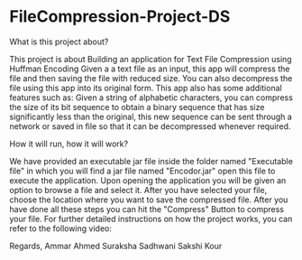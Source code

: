 # FileCompression-Project-DS
What is this project about?

This project is about Building an application for Text File Compression using Huffman Encoding Given a a text file as an input, this app will compress the file and then saving the file with reduced size. You can also decompress the file using this app into its original form. This app also has some additional features such as: Given a string of alphabetic characters, you can compress the size of its bit sequence to obtain a binary sequence that has size significantly less than the original, this new sequence can be sent through a network or saved in file so that it can be decompressed whenever required.
 
How it will run, how it will work?

We have provided an executable jar file inside the folder named "Executable file" in which you will find a jar file named "Encodor.jar" open this file to execute the application. Upon opening the application you will be given an option to browse a file and select it. After you have selected your file, choose the location where you want to save the compressed file. After you have done all these steps you can hit the "Compress" Button to compress your file. For further detailed instructions on how the project works, you can refer to the following video:

Regards, 
Ammar Ahmed
Suraksha Sadhwani
Sakshi Kour
